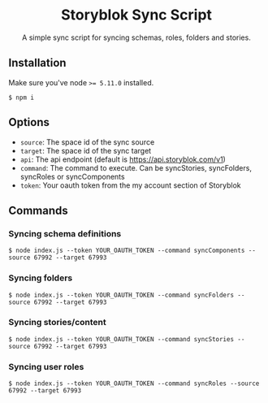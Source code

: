 <p align="center">
  <h1 align="center">Storyblok Sync Script</h1>
  <p align="center">A simple sync script for syncing schemas, roles, folders and stories.</p>
</p>

## Installation

Make sure you've node `>= 5.11.0` installed.

```
$ npm i
```

## Options

* `source`: The space id of the sync source
* `target`: The space id of the sync target
* `api`: The api endpoint (default is https://api.storyblok.com/v1)
* `command`: The command to execute. Can be syncStories, syncFolders, syncRoles or syncComponents
* `token`: Your oauth token from the my account section of Storyblok

## Commands

### Syncing schema definitions

```
$ node index.js --token YOUR_OAUTH_TOKEN --command syncComponents --source 67992 --target 67993
```

### Syncing folders

```
$ node index.js --token YOUR_OAUTH_TOKEN --command syncFolders --source 67992 --target 67993
```

### Syncing stories/content

```
$ node index.js --token YOUR_OAUTH_TOKEN --command syncStories --source 67992 --target 67993
```

### Syncing user roles

```
$ node index.js --token YOUR_OAUTH_TOKEN --command syncRoles --source 67992 --target 67993
```

